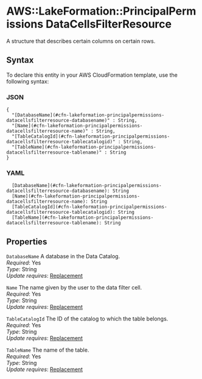# AWS::LakeFormation::PrincipalPermissions DataCellsFilterResource<a name="aws-properties-lakeformation-principalpermissions-datacellsfilterresource"></a>

A structure that describes certain columns on certain rows\.

## Syntax<a name="aws-properties-lakeformation-principalpermissions-datacellsfilterresource-syntax"></a>

To declare this entity in your AWS CloudFormation template, use the following syntax:

### JSON<a name="aws-properties-lakeformation-principalpermissions-datacellsfilterresource-syntax.json"></a>

```
{
  "[DatabaseName](#cfn-lakeformation-principalpermissions-datacellsfilterresource-databasename)" : String,
  "[Name](#cfn-lakeformation-principalpermissions-datacellsfilterresource-name)" : String,
  "[TableCatalogId](#cfn-lakeformation-principalpermissions-datacellsfilterresource-tablecatalogid)" : String,
  "[TableName](#cfn-lakeformation-principalpermissions-datacellsfilterresource-tablename)" : String
}
```

### YAML<a name="aws-properties-lakeformation-principalpermissions-datacellsfilterresource-syntax.yaml"></a>

```
  [DatabaseName](#cfn-lakeformation-principalpermissions-datacellsfilterresource-databasename): String
  [Name](#cfn-lakeformation-principalpermissions-datacellsfilterresource-name): String
  [TableCatalogId](#cfn-lakeformation-principalpermissions-datacellsfilterresource-tablecatalogid): String
  [TableName](#cfn-lakeformation-principalpermissions-datacellsfilterresource-tablename): String
```

## Properties<a name="aws-properties-lakeformation-principalpermissions-datacellsfilterresource-properties"></a>

`DatabaseName`  <a name="cfn-lakeformation-principalpermissions-datacellsfilterresource-databasename"></a>
A database in the Data Catalog\.  
*Required*: Yes  
*Type*: String  
*Update requires*: [Replacement](https://docs.aws.amazon.com/AWSCloudFormation/latest/UserGuide/using-cfn-updating-stacks-update-behaviors.html#update-replacement)

`Name`  <a name="cfn-lakeformation-principalpermissions-datacellsfilterresource-name"></a>
The name given by the user to the data filter cell\.  
*Required*: Yes  
*Type*: String  
*Update requires*: [Replacement](https://docs.aws.amazon.com/AWSCloudFormation/latest/UserGuide/using-cfn-updating-stacks-update-behaviors.html#update-replacement)

`TableCatalogId`  <a name="cfn-lakeformation-principalpermissions-datacellsfilterresource-tablecatalogid"></a>
The ID of the catalog to which the table belongs\.  
*Required*: Yes  
*Type*: String  
*Update requires*: [Replacement](https://docs.aws.amazon.com/AWSCloudFormation/latest/UserGuide/using-cfn-updating-stacks-update-behaviors.html#update-replacement)

`TableName`  <a name="cfn-lakeformation-principalpermissions-datacellsfilterresource-tablename"></a>
The name of the table\.  
*Required*: Yes  
*Type*: String  
*Update requires*: [Replacement](https://docs.aws.amazon.com/AWSCloudFormation/latest/UserGuide/using-cfn-updating-stacks-update-behaviors.html#update-replacement)
